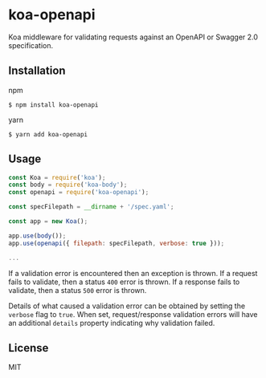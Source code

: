 # koa-openapi

Koa middleware for validating requests against an OpenAPI or Swagger 2.0
specification.

## Installation

npm

```
$ npm install koa-openapi
```

yarn

```
$ yarn add koa-openapi
```

## Usage

```js
const Koa = require('koa');
const body = require('koa-body');
const openapi = require('koa-openapi');

const specFilepath = __dirname + '/spec.yaml';

const app = new Koa();

app.use(body());
app.use(openapi({ filepath: specFilepath, verbose: true }));

...
```

If a validation error is encountered then an exception is thrown. If a
request fails to validate, then a status `400` error is thrown. If a
response fails to validate, then a status `500` error is thrown.

Details of what caused a validation error can be obtained by setting the
`verbose` flag to `true`. When set, request/response validation errors
will have an additional `details` property indicating why validation failed.

## License
MIT
